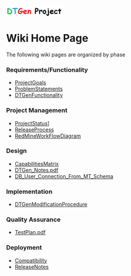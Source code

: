 ![DTGen_Project.png](DTGen_Project.png)

# Wiki Home Page #

The following wiki pages are organized by phase

### Requirements/Functionality ###

  * [ProjectGoals](ProjectGoals.pdf)
  * [ProblemStatements](ProblemStatements.pdf)
  * [DTGenFunctionality](DTGenFunctionality.md)

### Project Management ###

  * [ProjectStatus](ProjectStatus.md)]
  * [ReleaseProcess](ReleaseProcess.md)
  * [RedMineWorkFlowDiagram](RedMineWorkFlowDiagram.png)

### Design ###

  * [CapabilitiesMatrix](CapabilitiesMatrix.html)
  * [DTGen\_Notes.pdf](DTGen_Notes.pdf)
  * [DB\_User\_Connection\_From\_MT\_Schema](DB_User_Connection_From_MT_Schema.md)

### Implementation ###

  * [DTGenModificationProcedure](DTGenModificationProcedure.md)

### Quality Assurance ###

  * [TestPlan.pdf](TestPlan.pdf)

### Deployment ###

  * [Compatibility](Compatibility.md)
  * [ReleaseNotes](ReleaseNotes.md)
